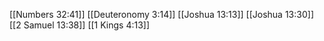 [[Numbers 32:41]]
[[Deuteronomy 3:14]]
[[Joshua 13:13]]
[[Joshua 13:30]]
[[2 Samuel 13:38]]
[[1 Kings 4:13]]
